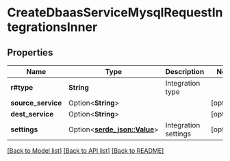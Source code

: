 # CreateDbaasServiceMysqlRequestIntegrationsInner

## Properties

Name | Type | Description | Notes
------------ | ------------- | ------------- | -------------
**r#type** | **String** | Integration type | 
**source_service** | Option<**String**> |  | [optional]
**dest_service** | Option<**String**> |  | [optional]
**settings** | Option<[**serde_json::Value**](.md)> | Integration settings | [optional]

[[Back to Model list]](../README.md#documentation-for-models) [[Back to API list]](../README.md#documentation-for-api-endpoints) [[Back to README]](../README.md)


